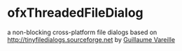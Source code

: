 # ofxThreadedFileDialog
a non-blocking cross-platform file dialogs based on http://tinyfiledialogs.sourceforge.net by [Guillaume Vareille](http://ysengrin.com)
